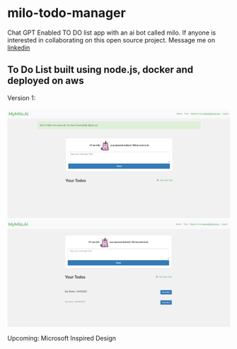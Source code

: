# milo-todo-manager

Chat GPT Enabled TO DO list app with an ai bot called milo. If anyone is interested in collaborating on this open source project. Message me on <a href="https://www.linkedin.com/in/hamza-tatheer-89b123197/">linkedin</a>

##  To Do List built using node.js, docker and deployed on aws


Version 1:
<br/>
<br/>
<img src="https://github.com/HamzaTatheer/milo-todo-manager/raw/main//ui_v1_1.PNG"/>
<br/>
<img src="https://github.com/HamzaTatheer/milo-todo-manager/raw/main//ui_v1_2.PNG"/>


Upcoming:
Microsoft Inspired Design
